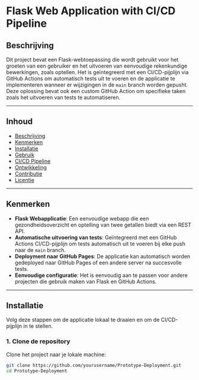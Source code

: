 # **Flask Web Application with CI/CD Pipeline**

## **Beschrijving**

Dit project bevat een Flask-webtoepassing die wordt gebruikt voor het groeten van een gebruiker en het uitvoeren van eenvoudige rekenkundige bewerkingen, zoals optellen. Het is geïntegreerd met een CI/CD-pijplijn via GitHub Actions om automatisch tests uit te voeren en de applicatie te implementeren wanneer er wijzigingen in de `main` branch worden gepusht. Deze oplossing bevat ook een custom GitHub Action om specifieke taken zoals het uitvoeren van tests te automatiseren.

---

## **Inhoud**
- [Beschrijving](#beschrijving)
- [Kenmerken](#kenmerken)
- [Installatie](#installatie)
- [Gebruik](#gebruik)
- [CI/CD Pipeline](#cicd-pipeline)
- [Ontwikkeling](#ontwikkeling)
- [Contributie](#contributie)
- [Licentie](#licentie)

---

## **Kenmerken**
- **Flask Webapplicatie**: Een eenvoudige webapp die een gezondheidsoverzicht en optelling van twee getallen biedt via een REST API.
- **Automatische uitvoering van tests**: Geïntegreerd met een GitHub Actions CI/CD-pijplijn om tests automatisch uit te voeren bij elke push naar de `main` branch.
- **Deployment naar GitHub Pages**: De applicatie kan automatisch worden gedeployed naar GitHub Pages of een andere server na succesvolle tests.
- **Eenvoudige configuratie**: Het is eenvoudig aan te passen voor andere projecten die gebruik maken van Flask en GitHub Actions.

---

## **Installatie**

Volg deze stappen om de applicatie lokaal te draaien en om de CI/CD-pijplijn in te stellen.

### 1. Clone de repository
Clone het project naar je lokale machine:

```bash
git clone https://github.com/yourusername/Prototype-Deployment.git
cd Prototype-Deployment




